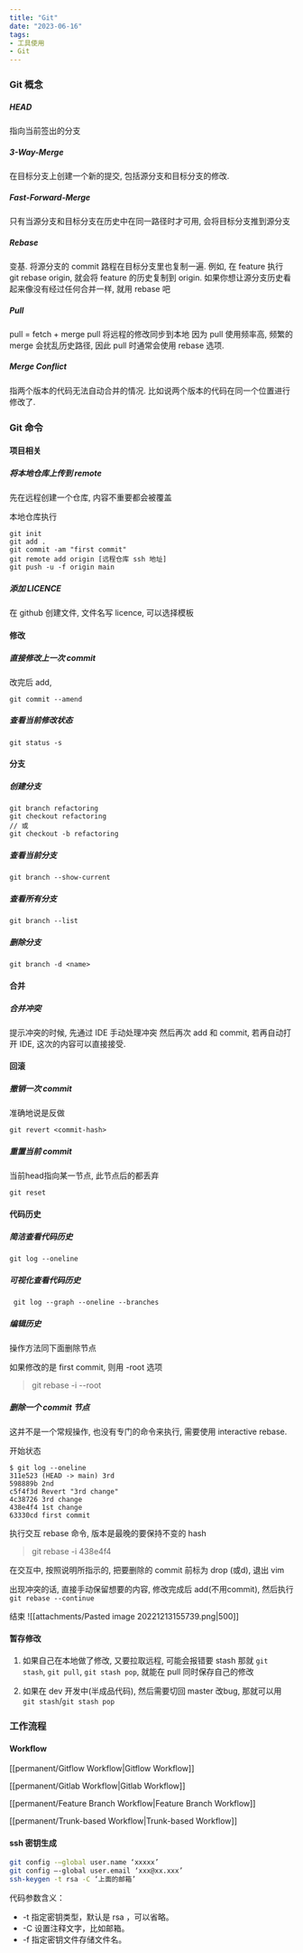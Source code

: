 ```yaml
---
title: "Git"
date: "2023-06-16"
tags:
- 工具使用
- Git
---
```


### Git 概念

##### HEAD
指向当前签出的分支

##### 3-Way-Merge
在目标分支上创建一个新的提交, 包括源分支和目标分支的修改.

##### Fast-Forward-Merge
只有当源分支和目标分支在历史中在同一路径时才可用, 会将目标分支推到源分支

##### Rebase
变基. 将源分支的 commit 路程在目标分支里也复制一遍.
例如, 在 feature 执行 git rebase origin, 就会将 feature 的历史复制到 origin.
如果你想让源分支历史看起来像没有经过任何合并一样, 就用 rebase 吧

##### Pull
pull = fetch + merge
pull 将远程的修改同步到本地
因为 pull 使用频率高, 频繁的 merge 会扰乱历史路径, 因此 pull 时通常会使用 rebase 选项.

##### Merge Conflict
指两个版本的代码无法自动合并的情况. 比如说两个版本的代码在同一个位置进行修改了.

### Git 命令

#### 项目相关
##### 将本地仓库上传到 remote
先在远程创建一个仓库, 内容不重要都会被覆盖

本地仓库执行
```git
git init
git add . 
git commit -am "first commit"
git remote add origin [远程仓库 ssh 地址]
git push -u -f origin main 
```

##### 添加 LICENCE
在 github 创建文件, 文件名写 licence, 可以选择模板
#### 修改
##### 直接修改上一次 commit
改完后 add, 
```git
git commit --amend
```

##### 查看当前修改状态
```git
git status -s
```

#### 分支

##### 创建分支
```git
git branch refactoring
git checkout refactoring
// 或
git checkout -b refactoring
```

##### 查看当前分支
```git
git branch --show-current
```

##### 查看所有分支
```git
git branch --list
```

##### 删除分支
```git
git branch -d <name>
```

#### 合并

##### 合并冲突
提示冲突的时候, 先通过 IDE 手动处理冲突
然后再次 add 和 commit, 若再自动打开 IDE, 这次的内容可以直接接受.

#### 回滚

##### 撤销一次 commit
准确地说是反做
```git
git revert <commit-hash>
```

##### 重置当前 commit
当前head指向某一节点, 此节点后的都丢弃
```git
git reset
```

#### 代码历史

##### 简洁查看代码历史
```git
git log --oneline
```

##### 可视化查看代码历史
```git
 git log --graph --oneline --branches
```

##### 编辑历史
操作方法同下面删除节点

如果修改的是 first commit, 则用 -root 选项
> git rebase -i --root

##### 删除一个 commit 节点
这并不是一个常规操作, 也没有专门的命令来执行, 需要使用 interactive rebase.

开始状态
```git
$ git log --oneline
311e523 (HEAD -> main) 3rd
598889b 2nd
c5f4f3d Revert "3rd change"
4c38726 3rd change
438e4f4 1st change
63330cd first commit
```

执行交互 rebase 命令, 版本是最晚的要保持不变的 hash
> git rebase -i 438e4f4


在交互中, 按照说明所指示的, 把要删除的 commit 前标为 drop (或d), 退出 vim

出现冲突的话, 直接手动保留想要的内容, 修改完成后 add(不用commit), 然后执行 `git rebase --continue`

结束
![[attachments/Pasted image 20221213155739.png|500]]

#### 暂存修改

1. 如果自己在本地做了修改, 又要拉取远程, 可能会报错要 stash
那就 `git stash`, `git pull`, `git stash pop`, 就能在 pull 同时保存自己的修改

2. 如果在 dev 开发中(半成品代码), 然后需要切回 master 改bug, 那就可以用 `git stash`/`git stash pop`

### 工作流程

#### Workflow
[[permanent/Gitflow Workflow|Gitflow Workflow]]

[[permanent/Gitlab Workflow|Gitlab Workflow]]

[[permanent/Feature Branch Workflow|Feature Branch Workflow]]

[[permanent/Trunk-based Workflow|Trunk-based Workflow]]

#### ssh 密钥生成
```bash
git config -–global user.name ‘xxxxx’
git config –-global user.email ‘xxx@xx.xxx’
ssh-keygen -t rsa -C ‘上面的邮箱’
 ```
 
代码参数含义：
- -t 指定密钥类型，默认是 rsa ，可以省略。
- -C 设置注释文字，比如邮箱。
- -f 指定密钥文件存储文件名。